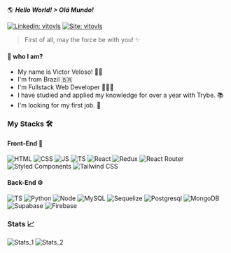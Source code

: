 🌎 **_Hello World! > Olá Mundo!_**

[![Linkedin: vitovls](https://img.shields.io/badge/-Victor%20Veloso-blue?style=flat-square&logo=Linkedin&logoColor=white&link=https://www.linkedin.com/in/vitovls/)](https://www.linkedin.com/in/vitovls/)
[![Site: vitovls](https://img.shields.io/badge/-Personal%20Site-black?style=flat-square&logo=about.me&logoColor=white&link=https://vitovls.vercel.app//)](https://vitovls.vercel.app/)

> First of all, may the force be with you! ✨

#### 🤔 who I am?

- My name is Victor Veloso! 👋🏼
- I'm from Brazil 🇧🇷
- I'm Fullstack Web Developer 👨🏼‍💻
- I have studied and applied my knowledge for over a year with Trybe. 📚
- I'm looking for my first job. 🔎

### My Stacks 🛠

#### Front-End 🎨

![HTML](https://img.shields.io/badge/HTML5-%2344475a?style=flat-square&logo=HTML5&logoColor=white)
![CSS](https://img.shields.io/badge/CSS-%236272a4?style=flat-square&logo=CSS3&logoColor=white)
![JS](https://img.shields.io/badge/JavaScript-%2344475a?style=flat-square&logo=JavaScript&logoColor=white)
![TS](https://img.shields.io/badge/TypeScript-%236272a4?style=flat-square&logo=TypeScript&logoColor=white)
![React](https://img.shields.io/badge/React-%2344475a?style=flat-square&logo=React&logoColor=white)
![Redux](https://img.shields.io/badge/Redux-%236272a4?style=flat-square&logo=Redux&logoColor=white)
![React Router](https://img.shields.io/badge/React%20Router-%2344475a?style=flat-square&logo=ReactRouter&logoColor=white)
![Styled Components](https://img.shields.io/badge/Styled%20Components-%236272a4?style=flat-square&logo=StyledComponents&logoColor=white)
![Tailwind CSS](https://img.shields.io/badge/Tailwind%20CSS-%2344475a?style=flat-square&logo=tailwind-css&logoColor=white)

#### Back-End ⚙

![TS](https://img.shields.io/badge/TypeScript-%2344475a?style=flat-square&logo=TypeScript&logoColor=white)
![Python](https://img.shields.io/badge/Python-%236272a4?style=flat-square&logo=Python&logoColor=white)
![Node](https://img.shields.io/badge/Node-%2344475a?style=flat-square&logo=Node.JS&logoColor=white)
![MySQL](https://img.shields.io/badge/MySQL-%236272a4?style=flat-square&logo=MySQL&logoColor=white)
![Sequelize](https://img.shields.io/badge/Sequelize-%2344475a?style=flat-square&logo=Sequelize&logoColor=white)
![Postgresql](https://img.shields.io/badge/Postgresql-%236272a4?style=flat-square&logo=Postgresql&logoColor=white)
![MongoDB](https://img.shields.io/badge/MongoDB-%2344475a?style=flat-square&logo=MongoDB&logoColor=white)
![Supabase](https://img.shields.io/badge/Supabase-%236272a4?style=flat-square&logo=Supabase&logoColor=white)
![Firebase](https://img.shields.io/badge/Firebase-%2344475a?style=flat-square&logo=Firebase&logoColor=white)


### Stats 📈

![Stats_1](https://github-readme-stats.vercel.app/api?username=vitovls&show_icons=true&theme=dracula)
![Stats_2](https://github-readme-stats.vercel.app/api/top-langs/?username=vitovls&layout=compact&theme=dracula)
